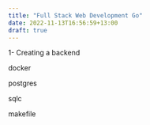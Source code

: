```yaml
---
title: "Full Stack Web Development Go"
date: 2022-11-13T16:56:59+13:00
draft: true
---
```


1- Creating a backend

docker

postgres

sqlc

makefile